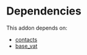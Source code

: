 # Dependencies

This addon depends on:

- [contacts](https://github.com/bringout/oca-ocb-technical)
- [base_vat](https://github.com/bringout/oca-ocb-core)
